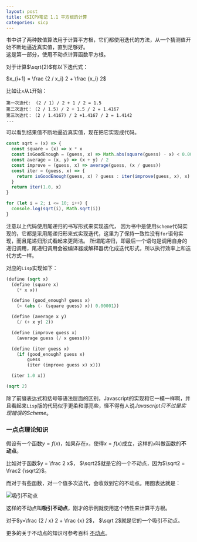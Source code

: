 ```yaml
---
layout: post
title: 《SICP》笔记 1.1 平方根的计算
categories: sicp
---
```


书中讲了两种数值算法用于计算平方根，它们都使用迭代的方法，从一个猜测值开始不断地逼近真实值，直到足够好。  
这是第一部分，使用不动点计算函数平方根。

对于计算$\sqrt{2}$有以下迭代式：

$x_{i+1} = \frac {2 / x_i} 2 + \frac {x_i} 2$

比如让`x`从`1`开始：

```
第一次迭代:  (2 / 1) / 2 + 1 / 2 = 1.5
第二次迭代： (2 / 1.5) / 2 + 1.5 / 2 = 1.4167
第三次迭代： (2 / 1.4167) / 2 +1.4167 / 2 = 1.4142
...
```

可以看到结果值不断地逼近真实值，现在把它实现成代码。

```js
const sqrt = (x) => {
  const square = (x) => x * x
  const isGoodEnough = (guess, x) => Math.abs(square(guess) - x) < 0.00001
  const average = (x, y) => (x + y) / 2
  const improve = (guess, x) => average(guess, (x / guess))
  const iter = (guess, x) => {
    return isGoodEnough(guess, x) ? guess : iter(improve(guess, x), x)
  }
  return iter(1.0, x)
}

for (let i = 2; i <= 10; i++) {
  console.log(sqrt(i), Math.sqrt(i))
}
```

注意以上代码使用尾递归的书写形式来实现迭代， 因为书中是使用`Scheme`代码实现的，它都是采用尾递归形来式实现迭代，这里为了保持一致性没有`for`语句实现，而且尾递归形式看起来更简洁。 
所谓尾递归，即最后一个语句是调用自身的递归调用，尾递归调用会被编译器或解释器优化成迭代形式，所以执行效率上和迭代方式一样。

对应的`Lisp`实现如下：

```lisp
(define (sqrt x)
  (define (square x)
    (* x x))

  (define (good_enough? guess x)
    (< (abs (- (square guess) x)) 0.00001))

  (define (average x y)
    (/ (+ x y) 2))

  (define (improve guess x)
    (average guess (/ x guess)))

  (define (iter guess x)
    (if (good_enough? guess x)
        guess
        (iter (improve guess x) x)))

  (iter 1.0 x))

(sqrt 2)
```

除了前缀表达式和括号等语法层面的区别，Javascript的实现和它一模一样啊，并且看起来`Lisp`版的代码似乎更柔和漂亮些，怪不得有人说*Javascript只不过是实现错误的Scheme*。


### 一点点理论知识

假设有一个函数$y=f(x)$，如果存在`x`，使得$x=f(x)$成立，这样的`x`叫做函数的**不动点**。  

比如对于函数$y = \frac 2 x$， $\sqrt2$就是它的一个不动点，因为$\sqrt2 = \frac2 {\sqrt2}$。

而对于有些函数，对一个值多次迭代，会收敛到它的不动点。用图表达就是：

![吸引不动点](https://upload.wikimedia.org/wikipedia/commons/thumb/e/ea/Cosine_fixed_point.svg/375px-Cosine_fixed_point.svg.png)

这样的不动点叫**吸引不动点**，刚才的示例就使用这个特性来计算平方根。   

对于$y=\frac {2 / x} 2 + \frac {x} 2$， $\sqrt 2$就是它的一个吸引不动点。  

更多的关于不动点的知识可参考百科 [不动点](https://zh.wikipedia.org/wiki/%E4%B8%8D%E5%8A%A8%E7%82%B9)。

